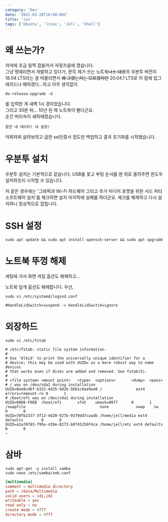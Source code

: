 ```yaml
---
category: 'Dev'
date: '2022-03-28T16:00:00Z'
title: 'ios'
tags: ['Ubuntu', 'linux', 'Jell', 'Shell']
---
```


# 왜 쓰는가?

저녁에 조금 일찍 잠들어서 자정즈음에 깼습니다.  
그냥 멍때리면서 개발하고 있다가, 문득 제가 쓰는 노트북~~나스 대용~~의 우분투 버전이 18.04 LTS라는 걸 떠올리면서 ~~왜 그랬는지는 모르겠지만~~ 20.04.1 LTS로 이 참에 업그레이드나 해야겠다...하고 아무 생각없이

```shell
do-release-upgrade -d
```

를 입력한 게 새벽 1시 경이었습니다.  
그리고 30분 뒤... 10년 된 제 노트북이 뻗더군요.  
순간 머리속이 새하얘졌습니다.

```
잠깐 내 데이터! 내 설정!
```

어찌저찌 살려보려고 급한 ssl인증서 정도만 백업하고 결국 초기화를 시작했습니다.

# 우분투 설치

우분투 설치는 기본적으로 같습니다. USB를 꽂고 부팅 순서를 맨 위로 올려주면 윈도우 설치하듯이 시작할 수 있습니다.

저 같은 경우에는 '그래픽과 Wi-Fi 하드웨어 그리고 추가 미디어 포맷을 위한 서드 파티 소프트웨어 설치'를 체크하면 설치 마지막에 실패를 하더군요. 체크를 해제하고 다시 설치하니 정상적으로 잡힙니다.

# SSH 설정

```shell
sudo apt update && sudo apt install openssh-server && sudo apt upgrade
```

# 노트북 뚜껑 해제

세팅에 가서 화면 꺼짐 옵션도 해제하고...

노트북 덮개 옵션도 해제합니다. 우선,

```shell
sudo vi /etc/systemd/logind.conf
```

```shell
#HandleLidSwitch=suspend -> HandleLidSwitch=ignore
```

# 외장하드

```shell
sudo vi /etc/fstab
```

```linux
# /etc/fstab: static file system information.
#
# Use 'blkid' to print the universally unique identifier for a
# device; this may be used with UUID= as a more robust way to name devices
# that works even if disks are added and removed. See fstab(5).
#
# <file system> <mount point>   <type>  <options>       <dump>  <pass>
# / was on /dev/sda2 during installation
UUID=0ee0c46f-b332-4435-9d2b-5bb1c8ae9ee8 /               ext4    errors=remount-ro 0       1
# /boot/efi was on /dev/sda1 during installation
UUID=0908-F0EB  /boot/efi       vfat    umask=0077      0       1
/swapfile                                 none            swap    sw              0       0
UUID=70fb2337-3f12-4d20-927b-9379dd7caadb /home/jell/media ext4 defaults        0       0
UUID=a1a78783-f95e-439e-8273-b8745259f4ca /home/jell/etc ext4 defaults  0       0
~
```

# 삼바

```shell
sudo apt-get -y install samba
sudo nano /etc/samba/smb.conf
```

```conf
[multimedia]
comment = multimedia directory
path = /data/Multimedia
valid users = id1,id2
writeable = yes
read only = no
create mode = 0777
directory mode = 0777
```
